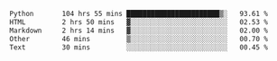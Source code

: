 <!--START_SECTION:waka-->

```txt
Python       104 hrs 55 mins ███████████████████████▒░   93.61 %
HTML         2 hrs 50 mins   ▓░░░░░░░░░░░░░░░░░░░░░░░░   02.53 %
Markdown     2 hrs 14 mins   ▓░░░░░░░░░░░░░░░░░░░░░░░░   02.00 %
Other        46 mins         ▒░░░░░░░░░░░░░░░░░░░░░░░░   00.70 %
Text         30 mins         ░░░░░░░░░░░░░░░░░░░░░░░░░   00.45 %
```

<!--END_SECTION:waka-->
